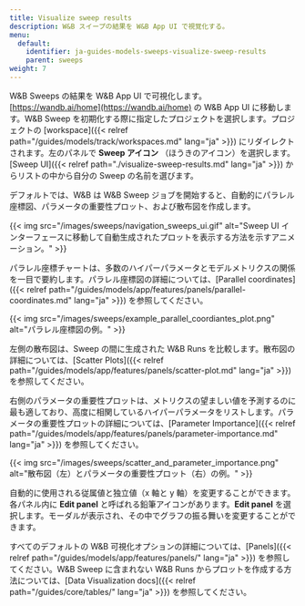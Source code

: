 ```yaml
---
title: Visualize sweep results
description: W&B スイープの結果を W&B App UI で視覚化する。
menu:
  default:
    identifier: ja-guides-models-sweeps-visualize-sweep-results
    parent: sweeps
weight: 7
---
```


W&B Sweeps の結果を W&B App UI で可視化します。 [https://wandb.ai/home](https://wandb.ai/home) の W&B App UI に移動します。W&B Sweep を初期化する際に指定したプロジェクトを選択します。プロジェクトの [workspace]({{< relref path="/guides/models/track/workspaces.md" lang="ja" >}}) にリダイレクトされます。左のパネルで **Sweep アイコン** （ほうきのアイコン）を選択します。[Sweep UI]({{< relref path="./visualize-sweep-results.md" lang="ja" >}}) からリストの中から自分の Sweep の名前を選びます。

デフォルトでは、W&B は W&B Sweep ジョブを開始すると、自動的にパラレル座標図、パラメータの重要性プロット、および散布図を作成します。

{{< img src="/images/sweeps/navigation_sweeps_ui.gif" alt="Sweep UI インターフェースに移動して自動生成されたプロットを表示する方法を示すアニメーション。" >}}

パラレル座標チャートは、多数のハイパーパラメータとモデルメトリクスの関係を一目で要約します。パラレル座標図の詳細については、[Parallel coordinates]({{< relref path="/guides/models/app/features/panels/parallel-coordinates.md" lang="ja" >}}) を参照してください。

{{< img src="/images/sweeps/example_parallel_coordiantes_plot.png" alt="パラレル座標図の例。" >}}

左側の散布図は、Sweep の間に生成された W&B Runs を比較します。散布図の詳細については、[Scatter Plots]({{< relref path="/guides/models/app/features/panels/scatter-plot.md" lang="ja" >}}) を参照してください。

右側のパラメータの重要性プロットは、メトリクスの望ましい値を予測するのに最も適しており、高度に相関しているハイパーパラメータをリストします。パラメータの重要性プロットの詳細については、[Parameter Importance]({{< relref path="/guides/models/app/features/panels/parameter-importance.md" lang="ja" >}}) を参照してください。

{{< img src="/images/sweeps/scatter_and_parameter_importance.png" alt="散布図（左）とパラメータの重要性プロット（右）の例。" >}}

自動的に使用される従属値と独立値（x 軸と y 軸）を変更することができます。各パネル内に **Edit panel** と呼ばれる鉛筆アイコンがあります。**Edit panel** を選択します。モーダルが表示され、その中でグラフの振る舞いを変更することができます。

すべてのデフォルトの W&B 可視化オプションの詳細については、[Panels]({{< relref path="/guides/models/app/features/panels/" lang="ja" >}}) を参照してください。W&B Sweep に含まれない W&B Runs からプロットを作成する方法については、[Data Visualization docs]({{< relref path="/guides/core/tables/" lang="ja" >}}) を参照してください。